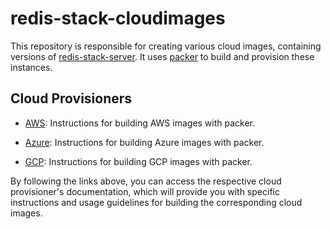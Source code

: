 # redis-stack-cloudimages

This repository is responsible for creating various cloud images, containing versions of [redis-stack-server](https://github.com/redis-stack/redis-stack). It uses [packer](https://www.packer.io/) to build and provision these instances.

## Cloud Provisioners

- [AWS](aws/README.MD): Instructions for building AWS images with packer.

- [Azure](azure/README.MD): Instructions for building Azure images with packer.

- [GCP](gcp/README.MD): Instructions for building GCP images with packer.

By following the links above, you can access the respective cloud provisioner's documentation, which will provide you with specific instructions and usage guidelines for building the corresponding cloud images.